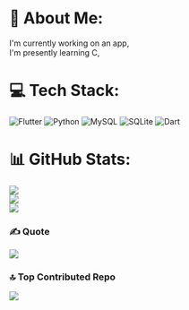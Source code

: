 # 💫 About Me:
I'm currently working on an app,<br>I'm presently learning C,<br>


# 💻 Tech Stack:
![Flutter](https://img.shields.io/badge/Flutter-%2302569B.svg?style=for-the-badge&logo=Flutter&logoColor=white) ![Python](https://img.shields.io/badge/python-3670A0?style=for-the-badge&logo=python&logoColor=ffdd54) ![MySQL](https://img.shields.io/badge/mysql-4479A1.svg?style=for-the-badge&logo=mysql&logoColor=white) ![SQLite](https://img.shields.io/badge/sqlite-%2307405e.svg?style=for-the-badge&logo=sqlite&logoColor=white) ![Dart](https://img.shields.io/badge/dart-%230175C2.svg?style=for-the-badge&logo=dart&logoColor=white)
# 📊 GitHub Stats:
![](https://github-readme-stats.vercel.app/api?username=Natique1415&theme=dark&hide_border=false&include_all_commits=false&count_private=false)<br/>
![](https://github-readme-streak-stats.herokuapp.com/?user=Natique1415&theme=dark&hide_border=false)<br/>
![](https://github-readme-stats.vercel.app/api/top-langs/?username=Natique1415&theme=dark&hide_border=false&include_all_commits=false&count_private=false&layout=compact)

### ✍️ Quote
![](https://quotes-github-readme.vercel.app/api?type=horizontal&theme=radical)

### 🔝 Top Contributed Repo
![](https://github-contributor-stats.vercel.app/api?username=Natique1415&limit=5&theme=dark&combine_all_yearly_contributions=true)



